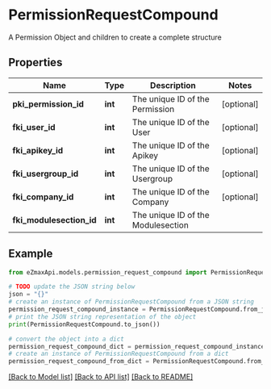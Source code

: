 # PermissionRequestCompound

A Permission Object and children to create a complete structure

## Properties

Name | Type | Description | Notes
------------ | ------------- | ------------- | -------------
**pki_permission_id** | **int** | The unique ID of the Permission | [optional] 
**fki_user_id** | **int** | The unique ID of the User | [optional] 
**fki_apikey_id** | **int** | The unique ID of the Apikey | [optional] 
**fki_usergroup_id** | **int** | The unique ID of the Usergroup | [optional] 
**fki_company_id** | **int** | The unique ID of the Company | [optional] 
**fki_modulesection_id** | **int** | The unique ID of the Modulesection | 

## Example

```python
from eZmaxApi.models.permission_request_compound import PermissionRequestCompound

# TODO update the JSON string below
json = "{}"
# create an instance of PermissionRequestCompound from a JSON string
permission_request_compound_instance = PermissionRequestCompound.from_json(json)
# print the JSON string representation of the object
print(PermissionRequestCompound.to_json())

# convert the object into a dict
permission_request_compound_dict = permission_request_compound_instance.to_dict()
# create an instance of PermissionRequestCompound from a dict
permission_request_compound_from_dict = PermissionRequestCompound.from_dict(permission_request_compound_dict)
```
[[Back to Model list]](../README.md#documentation-for-models) [[Back to API list]](../README.md#documentation-for-api-endpoints) [[Back to README]](../README.md)


